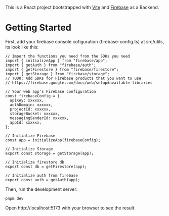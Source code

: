 <!-- # Portofolio Website Muhammad Randy

a simple portofolio with vite + react and tailwind

# assets

- [Magic Patern - Blob Generator](https://www.magicpattern.design/tools/blob-generator)

# Reminder

- [How to Deploy to Github Pages](https://medium.com/@badreddine.boudaoud21/create-a-react-app-with-vite-and-deploy-it-on-github-48b82e19f821) -->

This is a React project bootstrapped with [Vite](https://vitejs.dev/guide/) and [Firebase](https://firebase.google.com/) as a Backend.

# Getting Started

First, add your firebase console cofiguration (firebase-config.ts) at src/utils, its look like this:

```
// Import the functions you need from the SDKs you need
import { initializeApp } from "firebase/app";
import { getAuth } from "firebase/auth";
import { getFirestore } from "firebase/firestore";
import { getStorage } from "firebase/storage";
// TODO: Add SDKs for Firebase products that you want to use
// https://firebase.google.com/docs/web/setup#available-libraries

// Your web app's Firebase configuration
const firebaseConfig = {
  apiKey: xxxxxx,
  authDomain: xxxxxx,
  projectId: xxxxxx,
  storageBucket: xxxxxx,
  messagingSenderId: xxxxxx,
  appId: xxxxxx,
};

// Initialize Firebase
const app = initializeApp(firebaseConfig);

// Initialize Storage
export const storage = getStorage(app);

// Initialize firestore db
export const db = getFirestore(app);

// Initialize auth from firebase
export const auth = getAuth(app);
```

Then, run the development server:

```
pnpm dev
```

Open http://localhost:5173 with your browser to see the result.
